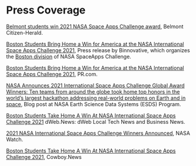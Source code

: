 # Press Coverage

[Belmont students win 2021 NASA Space Apps Challenge award](https://www.wickedlocal.com/story/belmont-citizen-herald/2021/12/23/belmont-students-win-national-2021-nasa-hackathon-award/9000490002/), Belmont Citizen-Herald. 

[Boston Students Bring Home a Win for America at the NASA International Space Apps Challenge 2021](http://www.binnovative.org/2021/12/10/2021-isac-globalwinner/), Press release by Binnovative, which organizes the [Boston division](http://www.binnovative.org/2021/09/27/isac2021_open/) of NASA SpaceApps Challenge.

[Boston Students Bring Home a Win for America at the NASA International Space Apps Challenge 2021](https://www.pr.com/press-release/851037), PR.com.

[NASA Announces 2021 International Space Apps Challenge Global Award Winners: Ten teams from around the globe took home top honors in the world’s largest hackathon addressing real-world problems on Earth and in space](https://earthdata.nasa.gov/learn/articles/spaceapps-2021-winners), Blog post at NASA Earth Science Data Systems (ESDS) Program.

[Boston Students Take Home A Win At NASA International Space Apps Challenge 2021](https://dweb.news/2021/12/11/business-boston-students-take-home-a-win-at-nasa-international-space-apps-challenge-2020/) dWeb.News: dWeb Local Tech News and Business News.

[2021 NASA International Space Apps Challenge Winners Announced](http://nasawatch.com/archives/2021/12/2021-nasa-space.html), NASA Watch.

[Boston Students Take Home A Win At NASA International Space Apps Challenge 2021](https://cowboy.news/news/dweb-news-business-news/2021/12/11/business-boston-students-take-home-a-win-at-nasa-international-space-apps-challenge-2020/), Cowboy.News
